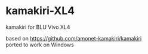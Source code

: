 # kamakiri-XL4
kamakiri for BLU Vivo XL4

based on https://github.com/amonet-kamakiri/kamakiri  
ported to work on Windows
